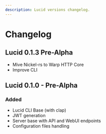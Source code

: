 ```yaml
---
description: Lucid versions changelog.
---
```


# Changelog

## Lucid 0.1.3 Pre-Alpha

* Mive Nickel-rs to Warp HTTP Core
* Improve CLI

## Lucid 0.1.0 - Pre-Alpha

### Added

* Lucid CLI Base \(with clap\)
* JWT generation
* Server base with API and WebUI endpoints
* Configuration files handling

